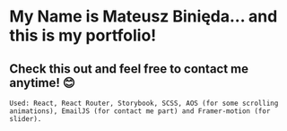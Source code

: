 # My Name is Mateusz Binięda... and this is my portfolio!

## Check this out and feel free to contact me anytime! 😊

`Used: React, React Router, Storybook, SCSS, AOS (for some scrolling animations), EmailJS (for contact me part) and Framer-motion (for slider). `
